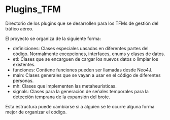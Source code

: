 # Plugins_TFM
Directorio de los plugins que se desarrollen para los TFMs de gestión del tráfico aéreo.

El proyecto se organiza de la siguiente forma:

- definiciones: Clases especiales uasadas en diferentes partes del código. Normalmente excepciones, interfaces, enums y clases de datos.
- etl: Clases que se encarguen de cargar los nuevos datos o limpiar los existentes.
- funciones: Contiene funciones pueden ser llamadas desde Neo4J.
- main: Clases generales que se vayan a usar en el código de diferentes personas.
- mh: Clases que implementen las metaheurísticas.
- signals: Clases para la generación de señales temporales para la detección temprana de la expansión del brote. 

Esta estructura puede cambiarse si a alguien se le ocurre alguna forma mejor de organizar el código.
